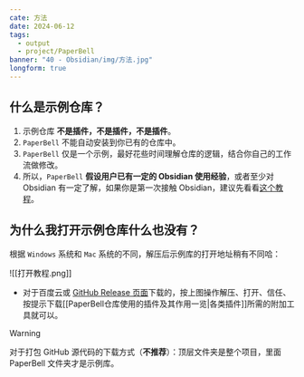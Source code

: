 ```yaml
---
cate: 方法
date: 2024-06-12
tags:
  - output
  - project/PaperBell
banner: "40 - Obsidian/img/方法.jpg"
longform: true
---
```


## 什么是示例仓库？

1. 示例仓库 **不是插件，不是插件，不是插件**。
2. `PaperBell` 不能自动安装到你已有的仓库中。
3. `PaperBell` 仅是一个示例，最好花些时间理解仓库的逻辑，结合你自己的工作流做修改。
4. 所以，`PaperBell` **假设用户已有一定的 Obsidian 使用经验**，或者至少对 Obsidian 有一定了解，如果你是第一次接触 Obsidian，建议先看看[这个教程](https://pkmer.cn/Pkmer-Docs/10-obsidian/obsidian/)。

## 为什么我打开示例仓库什么也没有？

根据 `Windows` 系统和 `Mac` 系统的不同，解压后示例库的打开地址稍有不同哈：

![[打开教程.png]]

- 对于百度云或 [GitHub Release 页面](https://github.com/SongshGeo/Obsidian-PaperBell/releases)下载的，按上图操作解压、打开、信任、按提示下载[[PaperBell仓库使用的插件及其作用一览|各类插件]]所需的附加工具就可以。

>[!warning]
>对于打包 GitHub 源代码的下载方式（**不推荐**）：顶层文件夹是整个项目，里面 PaperBell 文件夹才是示例库。
